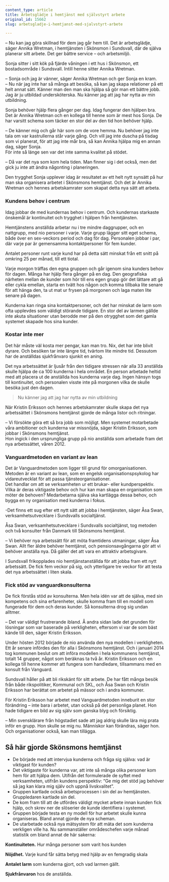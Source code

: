 ```yaml
---
content_type: article
title: Arbetsglädje i hemtjänst med självstyrt arbete
original_id: 15662
slug: arbetsgladje-i-hemtjanst-med-sjalvstyrt-arbete

---
```


– Nu kan jag göra skillnad för dem jag går hem till. Det är arbetsglädje, säger Annika Wretman, i hemtjänsten i Skönsmon i Sundsvall, där de själva planerar sitt arbete. Det ger bättre service – och arbetsmiljö.

Sonja sitter i sitt kök på fjärde våningen i ett hus i Skönsmon, ett bostadsområde i Sundsvall. Intill henne sitter Annika Wretman.

– Sonja och jag är vänner, säger Annika Wretman och ger Sonja en kram.  
– Nu när jag inte har så många att besöka, så kan jag skapa relationer på ett helt annat sätt. Känner man den man ska hjälpa så gör man ett bättre jobb. Jag är ju utbildad undersköterska. Nu känner jag att jag har nytta av min utbildning.

Sonja behöver hjälp flera gånger per dag. Idag fungerar den hjälpen bra.  
Det är Annika Wretman och en kollega till henne som är mest hos Sonja. De har varsitt schema som täcker en stor del av den tid hon behöver hjälp.

– De känner mig och går här som om de vore hemma. Nu behöver jag inte tala om var kastrullerna står varje gång. Och vill jag inte duscha på tisdag som vi planerat, för att jag inte mår bra, så kan Annika hjälpa mig en annan dag, säger Sonja.  
För inte så länge sen var det inte samma kvalitet på stödet.

– Då var det nya som kom hela tiden. Man finner sig i det också, men det gick ju inte att ändra någonting i planeringen.

Den trygghet Sonja upplever idag är resultatet av ett helt nytt synsätt på hur man ska organisera arbetet i Skönsmons hemtjänst. Och det är Annika Wretman och hennes arbetskamrater som skapat detta nya sätt att arbeta.

### Kundens behov i centrum

Idag jobbar de med kundernas behov i centrum. Och kundernas starkaste önskemål är kontinuitet och trygghet i hjälpen från hemtjänsten.

Hemtjänstens anställda arbetar nu i tre mindre daggrupper, och en nattgrupp, med nio personer i varje. Varje grupp lägger sitt eget schema, både över en sex-veckors period och dag för dag. Personalen jobbar i par, där varje par är gemensamma kontaktpersoner för fem kunder.

Antalet personer runt varje kund har på detta sätt minskat från ett snitt på omkring 25 per månad, till ett tiotal.

Varje morgon träffas den egna gruppen och går igenom sina kunders behov för dagen. Många har hjälp flera gånger på en dag. Den geografiska närheten mellan de kunder som hör till ens egen grupp gör det lättare att gå eller cykla emellan, starta en tvätt hos någon och komma tillbaka lite senare för att hänga den, ta ut mat ur frysen på morgonen och laga maten lite senare på dagen.

Kunderna kan ringa sina kontaktpersoner, och det har minskat de larm som ofta upplevdes som väldigt störande tidigare. En stor del av larmen gällde inte akuta situationer utan berodde mer på den otrygghet som det gamla systemet skapade hos sina kunder.

### Kostar inte mer

Det här måste väl kosta mer pengar, kan man tro. Nix, det har inte blivit dyrare. Och besöken tar inte längre tid, tvärtom lite mindre tid. Dessutom har de anställdas sjukfrånvaro sjunkit en aning.

Det nya arbetssättet är ljusår från den tidigare stressen när alla 33 anställda skulle hjälpa de ca 100 kunderna i hela området. En person arbetade heltid med att placera ut de anställda hos kunderna varje dag. Ingen hänsyn togs till kontinuitet, och personalen visste inte på morgonen vilka de skulle besöka just den dagen.

> Nu känner jag att jag har nytta av min utbildning

När Kristin Eriksson och hennes arbetskamrater skulle skapa det nya arbetssättet i Skönsmons hemtjänst gjorde de många listor och ritningar.

– Vi försökte göra ett så bra jobb som möjligt. Men systemet motarbetade våra ambitioner och kunderna var missnöjda, säger Kristin Eriksson, som jobbar i Skönsmons hemtjänst.  
Hon ingick i den ursprungliga grupp på nio anställda som arbetade fram det nya arbetssättet, våren 2012.

### Vanguardmetoden en variant av lean

Det är Vanguardmetoden som ligger till grund för omorganisationen. Metoden är en variant av lean, som en engelsk organisationspsykolog har vidareutvecklat för att passa tjänsteorganisationer.  
Det handlar om att se verksamheten ur ett brukar- eller kundperspektiv. Vilka är deras viktigaste behov och hur kan man skapa en organisation som möter de behoven? Medarbetarna själva ska kartlägga dessa behov, och bygga en ny organisation med kunderna i fokus.

\-Det finns ett sug efter ett nytt sätt att jobba i hemtjänsten, säger Åsa Swan, verksamhetsutvecklare i Sundsvalls socialtjänst.

Åsa Swan, verksamhetsutvecklare i Sundsvalls socialtjänst, tog metoden och två konsulter från Danmark till Skönsmons hemtjänst.

– Vi behöver nya arbetssätt för att möta framtidens utmaningar, säger Åsa Swan. Allt fler äldre behöver hemtjänst, och pensionsavgångarna gör att vi behöver anställa nya. Då gäller det att vara en attraktiv arbetsgivare.

I Sundsvall frikopplades nio hemtjänstanställda för att jobba fram ett nytt arbetssätt. De fick fem veckor på sig, och ytterligare tre veckor för att testa det nya arbetssättet i liten skala.

### Fick stöd av vanguardkonsulterna

De fick förstås stöd av konsulterna. Men hela idén var att de själva, med sin kompetens och sina erfarenheter, skulle komma fram till en modell som fungerade för dem och deras kunder. Så konsulterna drog sig undan alltmer.

– Det var väldigt frustrerande ibland. Å andra sidan lade det grunden för lösningar som var baserade på verkligheten, eftersom vi var de som bäst kände till den, säger Kristin Eriksson.

Under hösten 2012 började de nio använda den nya modellen i verkligheten. Ett år senare infördes den för alla i Skönsmons hemtjänst. Och i januari 2014 tog kommunen beslut om att införa modellen i hela kommunens hemtjänst, totalt 14 grupper, något som beräknas ta två år. Kristin Eriksson och en kollega till henne kommer att fungera som handledare, tillsammans med en konsult från Vanguard.

Sundsvall håller på att bli rikskänt för sitt arbete. De har fått många besök från både rikspolitiker, Kommunal och SKL, och Åsa Swan och Kristin Eriksson har berättat om arbetet på mässor och i andra kommuner.

För Kristin Eriksson har arbetet med Vanguardmetoden inneburit en stor förändring – inte bara i arbetet, utan också på det personliga planet. Hon hade tidigare en bild av sig själv som ganska blyg och försiktig.

– Min svensklärare från högstadiet sade att jag aldrig skulle lära mig prata inför en grupp. Hon skulle se mig nu. Människor kan förändras, säger hon.  
Och organisationer också, kan man tillägga.

Så här gjorde Skönsmons hemtjänst
---------------------------------

*   De började med att intervjua kunderna och fråga sig själva: vad är viktigast för kunden?
*   Det viktigaste för kunderna var, att inte så många olika personer kom hem för att hjälpa dem. Utifrån det formulerade de syftet med verksamheten, utifrån kundens perspektiv: “Ge mig det stöd jag behöver så jag kan klara mig själv och uppnå livskvalitet”.
*   Gruppen kartlade också arbetsprocessen i sin del av hemtjänsten. Gruppledaren kartlade sin del.
*   De kom fram till att de utfördes väldigt mycket arbete innan kunden fick hjälp, och skrev ner de slöserier de kunde identifiera i systemet.
*   Gruppen började testa en ny modell för hur arbetet skulle kunna organiseras. Bland annat gjorde de nya scheman.
*   De utarbetade också nya mätsystem för att mäta det som kunderna verkligen ville ha. Nu sammanställer områdeschefen varje månad statistik om bland annat de här sakerna:

**Kontinuiteten.** Hur många personer som varit hos kunden

**Nöjdhet.** Varje kund får sätta betyg med hjälp av en femgradig skala

**Antalet larm** som kunderna gjort, och vad larmen gällt.

**Sjukfrånvaron** hos de anställda.

